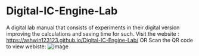 # Digital-IC-Engine-Lab
A digital lab manual that consists of experiments in their digital version improving the calculations and saving time for such.
Visit the website : https://ashwin123123.github.io/Digital-IC-Engine-Lab/
OR
Scan the QR code to view webiste:
![image](https://user-images.githubusercontent.com/119043065/234967559-d01c4768-079b-4cab-9b81-109f8536ee98.png)
